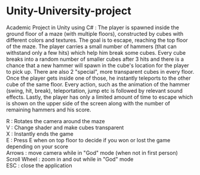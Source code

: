 # Unity-University-project
Academic Project in Unity using C# : The player is spawned inside the ground floor of a maze (with multiple floors), constructed by cubes with different colors and textures. The goal is to escape, reaching the top floor of the maze. The player carries a small number of hammers (that can withstand only a few hits) which help him break some cubes. Every cube breaks into a random number of smaller cubes after 3 hits and there is a chance that a new hammer will spawn in the cube's location for the player to pick up. There are also 2 "special", more transparent cubes in every floor. Once the player gets inside one of those, he instantly teleports to the other cube of the same floor. Every action, such as the animation of the hammer (swing, hit, break), teleportation, jump etc is followed by relevant sound effects. Lastly, the player has only a limited amount of time to escape which is shown on the upper side of the screen along with the number of remaining hammers and his score. 

R : Rotates the camera around the maze  
V : Change shader and make cubes transparent  
X : Instantly ends the game  
E : Press E when on top floor to decide if you won or lost the game depending on your score  
Arrows : move camera while in "God" mode (when not in first person)  
Scroll Wheel : zoom in and out while in "God" mode  
ESC : close the application  
